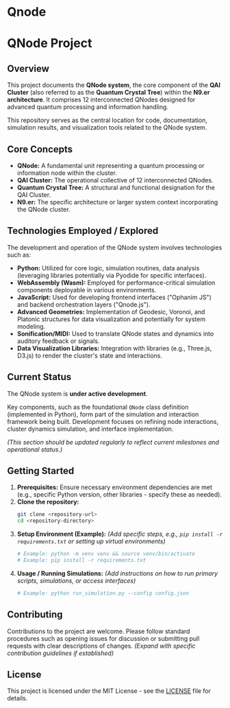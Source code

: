 # Qnode

# QNode Project

## Overview

This project documents the **QNode system**, the core component of the **QAI Cluster** (also referred to as the **Quantum Crystal Tree**) within the **N9.er architecture**. It comprises 12 interconnected QNodes designed for advanced quantum processing and information handling.

This repository serves as the central location for code, documentation, simulation results, and visualization tools related to the QNode system.

## Core Concepts

* **QNode:** A fundamental unit representing a quantum processing or information node within the cluster.
* **QAI Cluster:** The operational collective of 12 interconnected QNodes.
* **Quantum Crystal Tree:** A structural and functional designation for the QAI Cluster.
* **N9.er:** The specific architecture or larger system context incorporating the QNode cluster.

## Technologies Employed / Explored

The development and operation of the QNode system involves technologies such as:

* **Python:** Utilized for core logic, simulation routines, data analysis (leveraging libraries potentially via Pyodide for specific interfaces).
* **WebAssembly (Wasm):** Employed for performance-critical simulation components deployable in various environments.
* **JavaScript:** Used for developing frontend interfaces ("Ophanim JS") and backend orchestration layers ("Qnode.js").
* **Advanced Geometries:** Implementation of Geodesic, Voronoi, and Platonic structures for data visualization and potentially for system modeling.
* **Sonification/MIDI:** Used to translate QNode states and dynamics into auditory feedback or signals.
* **Data Visualization Libraries:** Integration with libraries (e.g., Three.js, D3.js) to render the cluster's state and interactions.

## Current Status

The QNode system is **under active development**.

Key components, such as the foundational `QNode` class definition (implemented in Python), form part of the simulation and interaction framework being built. Development focuses on refining node interactions, cluster dynamics simulation, and interface implementation.

*(This section should be updated regularly to reflect current milestones and operational status.)*

## Getting Started

1.  **Prerequisites:** Ensure necessary environment dependencies are met (e.g., specific Python version, other libraries - specify these as needed).
2.  **Clone the repository:**
    ```bash
    git clone <repository-url>
    cd <repository-directory>
    ```
3.  **Setup Environment (Example):**
    *(Add specific steps, e.g., `pip install -r requirements.txt` or setting up virtual environments)*
    ```bash
    # Example: python -m venv venv && source venv/bin/activate
    # Example: pip install -r requirements.txt
    ```
4.  **Usage / Running Simulations:**
    *(Add instructions on how to run primary scripts, simulations, or access interfaces)*
    ```bash
    # Example: python run_simulation.py --config config.json
    ```

## Contributing

Contributions to the project are welcome. Please follow standard procedures such as opening issues for discussion or submitting pull requests with clear descriptions of changes. *(Expand with specific contribution guidelines if established)*

## License

This project is licensed under the MIT License - see the [LICENSE](LICENSE) file for details.
